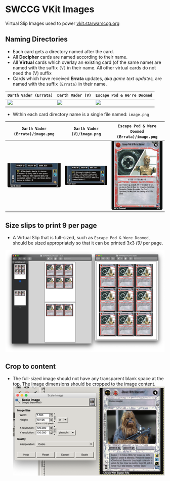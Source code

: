 SWCCG VKit Images
=================

Virtual Slip Images used to power [vkit.starwarsccg.org](https://vkit.starwarsccg.org/)


## Naming Directories

* Each card gets a directory named after the card.
* All **Decipher** cards are named according to their name.
* All **Virtual** cards which overlay an existing card (of the same name) are named with the suffix `(V)` in their name. All other virtual cards do not need the (V) suffix
* Cards which have received **Errata** updates, _aka game text updates,_ are named with the suffix `(Errata)` in their name.

| `Darth Vader (Errata)` | `Darth Vader (V)` | `Escape Pod & We're Doomed` |
|-|-|-|
| ![](https://res.starwarsccg.org/cards/Premiere-Dark/large/darthvader.gif) | ![](https://res.starwarsccg.org/cards/Virtual0-Dark/large/darthvader.gif) | ![](https://res.starwarsccg.org/cards/Virtual4-Light/large/escapepodweredoomed.gif) |


* Within each card directory name is a single file named: `image.png`

| `Darth Vader (Errata)/image.png` | `Darth Vader (V)/image.png` | `Escape Pod & Were Doomed (Errata)/image.png` |
|-|-|-|
| ![](cards/standard/Darth%20Vader%20(V)/image.png) | ![](cards/standard/Darth%20Vader%20(V)/image.png) | ![](cards/standard/Escape%20Pod%20&%20Were%20Doomed%20(Errata)/image.png) |



## Size slips to print 9 per page

* A Virtual Slip that is full-sized, such as `Escape Pod & Were Doomed`, should be sized appropriately so that it can be printed 3x3 _(9)_ per page.

![](9-per-page-good-bad.png)


## Crop to content

* The full-sized image should not have any transparent blank space at the top. The image dimensions should be cropped to the image content.
![](chewie_with_bowcaster_vslip_size_good.png)



